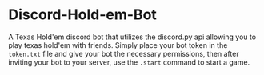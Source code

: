 # Discord-Hold-em-Bot
A Texas Hold'em discord bot that utilizes the discord.py api allowing you to play texas hold'em with friends. Simply place your bot token in the `token.txt` file and give your bot the necessary permissions, then after inviting your bot to your server, use the `.start` command to start a game.
